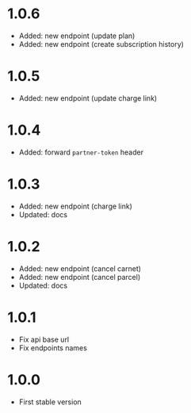 # 1.0.6

- Added: new endpoint (update plan)
- Added: new endpoint (create subscription history)

# 1.0.5

- Added: new endpoint (update charge link)

# 1.0.4

- Added: forward `partner-token` header

# 1.0.3

- Added: new endpoint (charge link)
- Updated: docs

# 1.0.2

- Added: new endpoint (cancel carnet)
- Added: new endpoint (cancel parcel)
- Updated: docs

# 1.0.1

- Fix api base url
- Fix endpoints names

# 1.0.0

- First stable version
